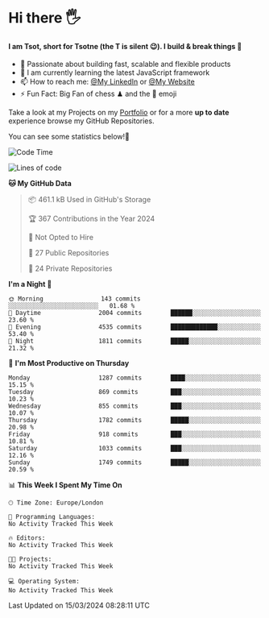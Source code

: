 # Hi there :raised_hand_with_fingers_splayed:
#### I am Tsot, short for Tsotne (the T is silent :wink:). I build & break things :space_invader:
- :telescope: Passionate about building fast, scalable and flexible products
- :seedling: I am currently learning the latest JavaScript framework 
- :mailbox: How to reach me: [@My LinkedIn](https://www.linkedin.com/in/tsotne-gvadzabia/) or [@My Website](https://tsotne.co.uk/contact)
- :zap: Fun Fact: Big Fan of chess ♟ and the 👾 emoji

Take a look at my Projects on my [Portfolio](https://tsotne.co.uk/) or for a more **up to date** experience browse my GitHub Repositories.

You can see some statistics below!:space_invader:
<!--START_SECTION:waka-->
![Code Time](http://img.shields.io/badge/Code%20Time-761%20hrs%202%20mins-blue)

![Lines of code](https://img.shields.io/badge/From%20Hello%20World%20I%27ve%20Written-4.8%20million%20lines%20of%20code-blue)

**🐱 My GitHub Data** 

> 📦 461.1 kB Used in GitHub's Storage 
 > 
> 🏆 367 Contributions in the Year 2024
 > 
> 🚫 Not Opted to Hire
 > 
> 📜 27 Public Repositories 
 > 
> 🔑 24 Private Repositories 
 > 
**I'm a Night 🦉** 

```text
🌞 Morning                143 commits         ░░░░░░░░░░░░░░░░░░░░░░░░░   01.68 % 
🌆 Daytime                2004 commits        ██████░░░░░░░░░░░░░░░░░░░   23.60 % 
🌃 Evening                4535 commits        █████████████░░░░░░░░░░░░   53.40 % 
🌙 Night                  1811 commits        █████░░░░░░░░░░░░░░░░░░░░   21.32 % 
```
📅 **I'm Most Productive on Thursday** 

```text
Monday                   1287 commits        ████░░░░░░░░░░░░░░░░░░░░░   15.15 % 
Tuesday                  869 commits         ███░░░░░░░░░░░░░░░░░░░░░░   10.23 % 
Wednesday                855 commits         ███░░░░░░░░░░░░░░░░░░░░░░   10.07 % 
Thursday                 1782 commits        █████░░░░░░░░░░░░░░░░░░░░   20.98 % 
Friday                   918 commits         ███░░░░░░░░░░░░░░░░░░░░░░   10.81 % 
Saturday                 1033 commits        ███░░░░░░░░░░░░░░░░░░░░░░   12.16 % 
Sunday                   1749 commits        █████░░░░░░░░░░░░░░░░░░░░   20.59 % 
```


📊 **This Week I Spent My Time On** 

```text
🕑︎ Time Zone: Europe/London

💬 Programming Languages: 
No Activity Tracked This Week

🔥 Editors: 
No Activity Tracked This Week

🐱‍💻 Projects: 
No Activity Tracked This Week

💻 Operating System: 
No Activity Tracked This Week
```


 Last Updated on 15/03/2024 08:28:11 UTC
<!--END_SECTION:waka-->
